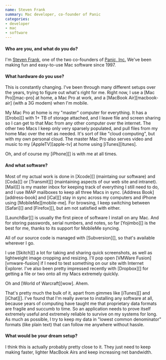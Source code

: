 ```yaml
---
name: Steven Frank
summary: Mac developer, co-founder of Panic
categories:
- developer
- mac
- software
---
```


#### Who are you, and what do you do?

I'm [Steven Frank](http://stevenf.tumblr.com/ "Steven's site."), one of the two co-founders of [Panic, Inc.](http://www.panic.com/ "They make awesome Mac software.") We've been making fun and easy-to-use Mac software since 1997.

#### What hardware do you use?

This is constantly changing. I've been through many different setups over the years, trying to figure out what's right for me. Right now, I use a [Mac Pro][mac-pro] at home, a Mac Pro at work, and a [MacBook Air][macbook-air] (with a 3G modem) when I'm mobile.

My Mac Pro at home is my "master" computer for everything. It has a [Drobo][] with 1+ TB of storage attached, and I leave file and screen sharing so I can get to that Mac from any other computer over the internet. The other two Macs I keep only very sparsely populated, and pull files from my home Mac over the net as needed. It's sort of like "cloud computing", but with my own personal cloud. The master Mac Pro also serves video and music to my [AppleTV][apple-tv] at home using [iTunes][itunes].

Oh, and of course my [iPhone][] is with me at all times.

#### And what software?

Most of my actual work is done in [Xcode][] (maintaing our software) and [Coda][] or [Transmit][] (maintaining aspects of our web site and intranet). [Mail][] is my master inbox for keeping track of everything I still need to do, and I use IMAP mailboxes to keep all three Macs in sync. [Address Book][address-book] and [iCal][] stay in sync across my computers and iPhone using [MobileMe][mobile-me]. For browsing, I keep switching between [Safari][] and [Firefox][], but am not satisfied with either.

[LaunchBar][] is usually the first piece of software I install on any Mac. And for storing passwords, serial numbers, and notes, so far [Yojimbo][] is the best for me, thanks to its support for MobileMe syncing.

All of our source code is managed with [Subversion][], so that's available wherever I go.

I use [Skitch][] a lot for taking and sharing quick screenshots, as well as lightweight image cropping and resizing. I'll pop open [VMWare Fusion][vmware-fusion] if I need to test something on our site with Internet Explorer. I've also been pretty impressed recently with [Dropbox][] for getting a file or two onto all my Macs extremely quickly.

Oh and [World of Warcraft][wow]. Ahem.

That's pretty much the bulk of it, apart from gimmes like [iTunes][] and [iChat][]. I've found that I'm really averse to installing any software at all, because years of computing have taught me that proprietary data formats are fragile and succumb to time. So an application needs to prove itself extremely useful and extremely reliable to survive on my systems for long. As much as possible, I try to keep my data in "lowest common denominator" formats (like plain text) that can follow me anywhere without hassle.

#### What would be your dream setup?

I think this is actually probably pretty close to it. They just need to keep making faster, lighter MacBook Airs and keep increasing net bandwidth.